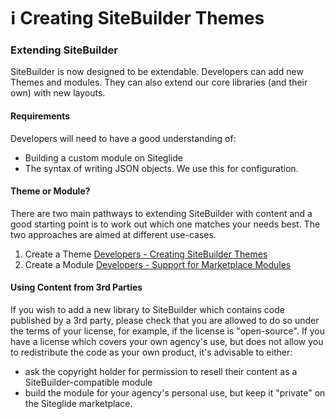 # ℹ️ Creating SiteBuilder Themes

### Extending SiteBuilder <a href="#extending-sitebuilder" id="extending-sitebuilder"></a>

SiteBuilder is now designed to be extendable. Developers can add new Themes and modules. They can also extend our core libraries (and their own) with new layouts.

#### Requirements <a href="#requirements" id="requirements"></a>

Developers will need to have a good understanding of:

* Building a custom module on Siteglide
* The syntax of writing JSON objects. We use this for configuration.

#### Theme or Module? <a href="#theme-or-module" id="theme-or-module"></a>

There are two main pathways to extending SiteBuilder with content and a good starting point is to work out which one matches your needs best. The two approaches are aimed at different use-cases.

1. Create a Theme [Developers - Creating SiteBuilder Themes](https://www.sitegurus.io/documentation/sitebuilder/developers\_-\_adding\_SiteBuilder\_content/adding\_themes)
2. Create a Module [Developers - Support for Marketplace Modules](https://www.sitegurus.io/documentation/sitebuilder/developers\_-\_adding\_SiteBuilder\_content/adding\_modules)

#### Using Content from 3rd Parties <a href="#using-content-from-3rd-parties" id="using-content-from-3rd-parties"></a>

If you wish to add a new library to SiteBuilder which contains code published by a 3rd party, please check that you are allowed to do so under the terms of your license, for example, if the license is "open-source". If you have a license which covers your own agency's use, but does not allow you to redistribute the code as your own product, it's advisable to either:

* ask the copyright holder for permission to resell their content as a SiteBuilder-compatible module
* build the module for your agency's personal use, but keep it "private" on the Siteglide marketplace.

